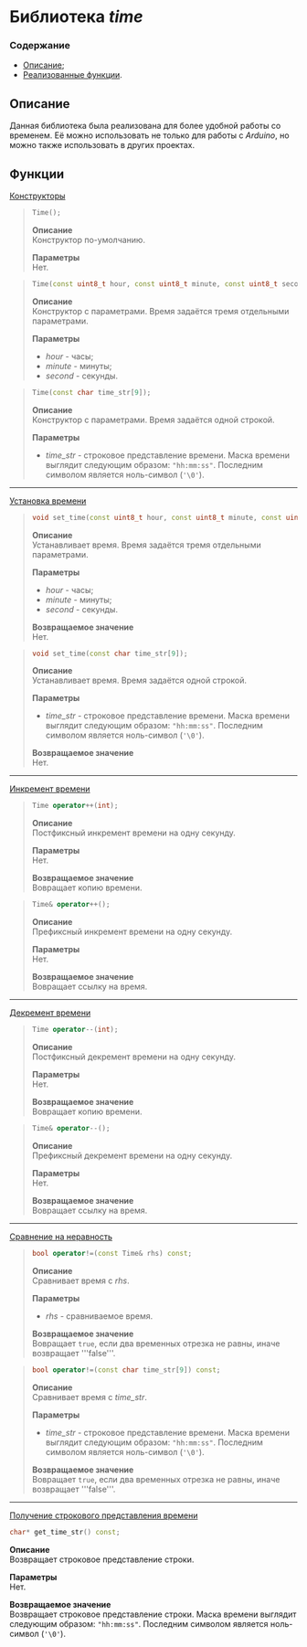 # Библиотека _time_

### Содержание
* [Описание](#description);
* [Реализованные функции](#functions).


## <a name="description">Описание</a>

Данная библиотека была реализована для более удобной работы со временем. Её можно использовать не только для работы с _Arduino_, но можно также
использовать в других проектах.


## <a name="functions">Функции</a>

[Конструкторы](https://github.com/Fadeevich21/pomodoro-timer/blob/56578d74901e047f7aa5fcb044f306551224126f/lib/time/src/time.cpp#L52-L63)
 
> ```C++
> Time();
> ```
>
> __Описание__  
> Конструктор по-умолчанию.
>
> __Параметры__  
> Нет.
>

> ```C++
> Time(const uint8_t hour, const uint8_t minute, const uint8_t second);
> ```
>
> __Описание__  
> Конструктор с параметрами. Время задаётся тремя отдельными параметрами.
>
> __Параметры__  
> * _hour_ - часы;
> * _minute_ - минуты;
> * _second_ - секунды.

> ```C++
> Time(const char time_str[9]);
> ```
>
> __Описание__  
> Конструктор с параметрами. Время задаётся одной строкой.
>
> __Параметры__  
> * _time_str_ - строковое представление времени. Маска времени выглядит следующим образом: ```"hh:mm:ss"```.
Последним символом является ноль-символ (```'\0'```).

---

[Установка времени](https://github.com/Fadeevich21/pomodoro-timer/blob/56578d74901e047f7aa5fcb044f306551224126f/lib/time/src/time.cpp#L65-L81)

> ```C++
> void set_time(const uint8_t hour, const uint8_t minute, const uint8_t second);
> ```
>
> __Описание__  
> Устанавливает время. Время задаётся тремя отдельными параметрами.
>
> __Параметры__  
> * _hour_ - часы;
> * _minute_ - минуты;
> * _second_ - секунды.
>
> __Возвращаемое значение__  
> Нет.

> ```C++
> void set_time(const char time_str[9]);
> ```
>
> __Описание__  
> Устанавливает время. Время задаётся одной строкой.
>
> __Параметры__  
> * _time_str_ - строковое представление времени. Маска времени выглядит следующим образом: ```"hh:mm:ss"```.
Последним символом является ноль-символ (```'\0'```).
>
> __Возвращаемое значение__  
> Нет.

---

[Инкремент времени](https://github.com/Fadeevich21/pomodoro-timer/blob/56578d74901e047f7aa5fcb044f306551224126f/lib/time/src/time.cpp#L83-L94)
> ```C++
> Time operator++(int);
> ```
>
> __Описание__  
> Постфиксный инкремент времени на одну секунду.
>
> __Параметры__  
> Нет.
>
> __Возвращаемое значение__  
> Вовращает копию времени.

> ```C++
> Time& operator++();
> ```
>
> __Описание__  
> Префиксный инкремент времени на одну секунду.
>
> __Параметры__  
> Нет.
>
> __Возвращаемое значение__  
> Вовращает ссылку на время.

---

[Декремент времени](https://github.com/Fadeevich21/pomodoro-timer/blob/ba466ce9ea3d69bde416947a16a1be0a5694efb4/lib/time/src/time.cpp#L96-L107)
> ```C++
> Time operator--(int);
> ```
>
> __Описание__  
> Постфиксный декремент времени на одну секунду.
>
> __Параметры__  
> Нет.
>
> __Возвращаемое значение__  
> Вовращает копию времени.

> ```C++
> Time& operator--();
> ```
>
> __Описание__  
> Префиксный декремент времени на одну секунду.
>
> __Параметры__  
> Нет.
>
> __Возвращаемое значение__  
> Вовращает ссылку на время.

---

[Сравнение на неравность](https://github.com/Fadeevich21/pomodoro-timer/blob/ba466ce9ea3d69bde416947a16a1be0a5694efb4/lib/time/src/time.cpp#L109-L119)
> ```C++
> bool operator!=(const Time& rhs) const;
> ```
> __Описание__  
> Сравнивает время с _rhs_.
>
> __Параметры__  
> * _rhs_ - сравниваемое время.
>
> __Возвращаемое значение__  
> Вовращает ```true```, если два временных отрезка не равны, иначе возвращает '''false'''.

> ```C++
> bool operator!=(const char time_str[9]) const;
> ```
> __Описание__  
> Сравнивает время с _time\_str_.
>
> __Параметры__  
> * _time_str_ - строковое представление времени. Маска времени выглядит следующим образом: ```"hh:mm:ss"```.
Последним символом является ноль-символ (```'\0'```).
>
> __Возвращаемое значение__  
> Вовращает ```true```, если два временных отрезка не равны, иначе возвращает '''false'''.

---

[Получение строкового представления времени](https://github.com/Fadeevich21/pomodoro-timer/blob/ba466ce9ea3d69bde416947a16a1be0a5694efb4/lib/time/src/time.cpp#L121-L140)
``` C++
char* get_time_str() const;
```

__Описание__  
Возвращает строковое представление строки.

__Параметры__  
Нет.

__Возвращаемое значение__  
Возвращает строковое представление строки. Маска времени выглядит следующим образом: ```"hh:mm:ss"```.
Последним символом является ноль-символ (```'\0'```).
